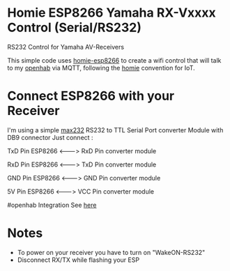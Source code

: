 # Homie ESP8266 Yamaha RX-Vxxxx Control (Serial/RS232)
RS232 Control for Yamaha AV-Receivers

This simple code uses
[homie-esp8266](https://github.com/marvinroger/homie-esp8266) to create a wifi
control that will talk to my [openhab](https://openhab.org/) via
MQTT, following the [homie](https://github.com/marvinroger/homie/tree/master)
convention for IoT.

# Connect ESP8266 with your Receiver

I'm using a simple [max232](https://www.aliexpress.com/item/MAX3232-RS232-COM-Serial-to-TTL-Converter-Module-Board-Have-LED/696400942.html?spm=2114.search0603.3.58.33631514tGi5Na&ws_ab_test=searchweb0_0,searchweb201602_2_10320_10065_10068_10890_10547_319_10546_317_10548_10696_453_10084_454_10083_433_10618_431_10304_10307_10820_537_536_10843_10059_10884_10887_100031_321_322_10103,searchweb201603_45,ppcSwitch_0&algo_expid=8c74e0aa-2c1b-4dd8-bf1b-61308df757bf-8&algo_pvid=8c74e0aa-2c1b-4dd8-bf1b-61308df757bf&transAbTest=ae803_4) RS232 to TTL Serial Port converter Module with DB9 connector 
Just connect :

TxD Pin ESP8266 <---> RxD Pin converter module

RxD Pin ESP8266 <---> TxD Pin converter module

GND Pin ESP8266 <---> GND Pin converter module

5V  Pin ESP8266 <---> VCC Pin converter module

#openhab Integration
See [here](https://community.openhab.org/t/integration-of-older-yamaha-rx-v-av-receivers-rs-232-serial/65204)


# Notes

- To power on your receiver you have to turn on "WakeON-RS232"
- Disconnect RX/TX while flashing your ESP


